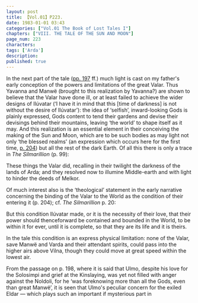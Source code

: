 ```yaml
---
layout: post
title: 【Vol.01】P223.
date: 1983-01-01 03:43
categories: ["Vol.01 The Book of Lost Tales I"]
chapters: ["VIII. THE TALE OF THE SUN AND MOON"]
page_num: 223
characters: 
tags: ['Arda']
description: 
published: true
---
```


In the next part of the tale ([pp. 197]({{site.baseurl}}/vol01-p197) ff.) much light is cast on my father's early conception of the powers and limitations of the great Valar. Thus Yavanna and Manwë (brought to this realization by Yavanna?) are shown to believe that the Valar have done ill, or at least failed to achieve the wider designs of Ilúvatar (‘I have it in mind that this [time of darkness] is not without the desire of Ilúvatar’): the idea of ‘selfish’, inward-looking Gods is plainly expressed, Gods content to tend their gardens and devise their devisings behind their mountains, leaving ‘the world’ to shape itself as it may. And this realization is an essential element in their conceiving the making of the Sun and Moon, which are to be such bodies as may light not only ‘the blessed realms' (an expression which occurs here for the first time, [p. 204]({{site.baseurl}}/vol01-p204)) but all the rest of the dark Earth. Of all this there is only a trace in <I>The Silmarillion</I> (p. 99):

These things the Valar did, recalling in their twilight the darkness of the lands of Arda; and they resolved now to illumine Middle-earth and with light to hinder the deeds of Melkor.

Of much interest also is the ‘theological’ statement in the early narrative concerning the binding of the Valar to the World as the condition of their entering it (p. 204); cf. <I>The Silmarillion</I> p. 20:

But this condition Ilúvatar made, or it is the necessity of their love, that their power should thenceforward be contained and bounded in the World, to be within it for ever, until it is complete, so that they are its life and it is theirs.

In the tale this condition is an express physical limitation: none of the Valar, save Manwë and Varda and their attendant spirits, could pass into the higher airs above Vilna, though they could move at great speed within the lowest air.

From the passage on p. 198, where it is said that Ulmo, despite his love for the Solosimpi and grief at the Kinslaying, was yet not filled with anger against the Noldoli, for he ‘was foreknowing more than all the Gods, even than great Manwë’, it is seen that Ulmo's peculiar concern for the exiled Eldar — which plays such an important if mysterious part in

